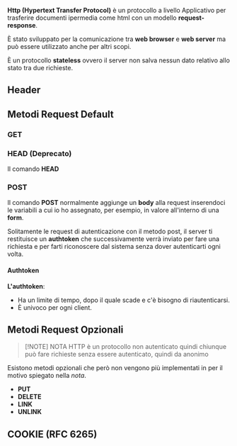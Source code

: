 
**Http (Hypertext Transfer Protocol)** è un protocollo a livello Applicativo per trasferire documenti ipermedia come html con un modello **request-response**.

È stato sviluppato per la comunicazione tra **web browser** e **web server** ma può essere utilizzato anche per altri scopi.

È un protocollo **stateless** ovvero il server non salva nessun dato relativo allo stato tra due richieste.


## Header


## Metodi Request Default

### GET

### HEAD (Deprecato)

Il comando **HEAD**


### POST

Il comando **POST** normalmente aggiunge un **body** alla request inserendoci le variabili a cui io ho assegnato, per esempio, in valore all'interno di una **form**.

Solitamente le request di autenticazione con il metodo post, il server ti restituisce un **authtoken** che successivamente verrà inviato per fare una richiesta e per farti riconoscere dal sistema senza dover autenticarti ogni volta.

#### Authtoken

**L'authtoken**:
- Ha un limite di tempo, dopo il quale scade e c'è bisogno di riautenticarsi.
- È univoco per ogni client.


## Metodi Request Opzionali

> [!NOTE] NOTA 
> HTTP è un protocollo non autenticato quindi chiunque può fare richieste senza essere autenticato, quindi da anonimo

Esistono metodi opzionali che però non vengono più implementati in per il motivo spiegato nella *nota*.

- **PUT**
- **DELETE**
- **LINK**
- **UNLINK**


## COOKIE (RFC 6265)


 